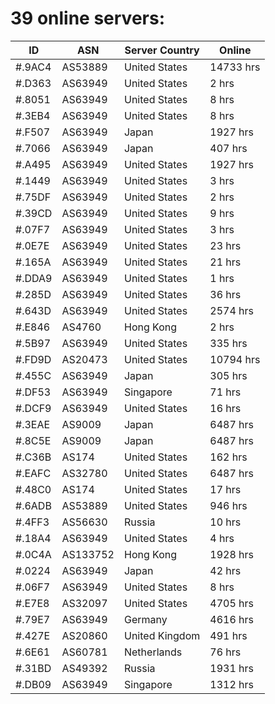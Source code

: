 # 39 online servers:

| ID | ASN | Server Country | Online |
| ------ | ------ | ------ | ------ |
| #.9AC4 | AS53889 | United States | 14733 hrs |
| #.D363 | AS63949 | United States | 2 hrs |
| #.8051 | AS63949 | United States | 8 hrs |
| #.3EB4 | AS63949 | United States | 8 hrs |
| #.F507 | AS63949 | Japan | 1927 hrs |
| #.7066 | AS63949 | Japan | 407 hrs |
| #.A495 | AS63949 | United States | 1927 hrs |
| #.1449 | AS63949 | United States | 3 hrs |
| #.75DF | AS63949 | United States | 2 hrs |
| #.39CD | AS63949 | United States | 9 hrs |
| #.07F7 | AS63949 | United States | 3 hrs |
| #.0E7E | AS63949 | United States | 23 hrs |
| #.165A | AS63949 | United States | 21 hrs |
| #.DDA9 | AS63949 | United States | 1 hrs |
| #.285D | AS63949 | United States | 36 hrs |
| #.643D | AS63949 | United States | 2574 hrs |
| #.E846 | AS4760 | Hong Kong | 2 hrs |
| #.5B97 | AS63949 | United States | 335 hrs |
| #.FD9D | AS20473 | United States | 10794 hrs |
| #.455C | AS63949 | Japan | 305 hrs |
| #.DF53 | AS63949 | Singapore | 71 hrs |
| #.DCF9 | AS63949 | United States | 16 hrs |
| #.3EAE | AS9009 | Japan | 6487 hrs |
| #.8C5E | AS9009 | Japan | 6487 hrs |
| #.C36B | AS174 | United States | 162 hrs |
| #.EAFC | AS32780 | United States | 6487 hrs |
| #.48C0 | AS174 | United States | 17 hrs |
| #.6ADB | AS53889 | United States | 946 hrs |
| #.4FF3 | AS56630 | Russia | 10 hrs |
| #.18A4 | AS63949 | United States | 4 hrs |
| #.0C4A | AS133752 | Hong Kong | 1928 hrs |
| #.0224 | AS63949 | Japan | 42 hrs |
| #.06F7 | AS63949 | United States | 8 hrs |
| #.E7E8 | AS32097 | United States | 4705 hrs |
| #.79E7 | AS63949 | Germany | 4616 hrs |
| #.427E | AS20860 | United Kingdom | 491 hrs |
| #.6E61 | AS60781 | Netherlands | 76 hrs |
| #.31BD | AS49392 | Russia | 1931 hrs |
| #.DB09 | AS63949 | Singapore | 1312 hrs |

